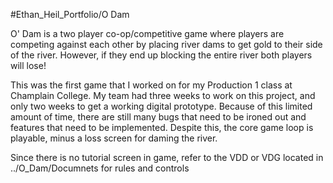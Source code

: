 #Ethan_Heil_Portfolio/O Dam

O' Dam is a two player co-op/competitive game where players are competing against each other by placing 
river dams to get gold to their side of the river. However, if they end up blocking the entire river 
both players will lose!

This was the first game that I worked on for my Production 1 class at Champlain College. My team had 
three weeks to work on this project, and only two weeks to get a working digital prototype. Because
of this limited amount of time, there are still many bugs that need to be ironed out and features that
need to be implemented. Despite this, the core game loop is playable, minus a loss screen for daming the 
river.

Since there is no tutorial screen in game, refer to the VDD or VDG located in ../O_Dam/Documnets for
rules and controls

